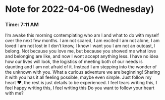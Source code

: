 # Note for 2022-04-06 (Wednesday)
### Time: 7:11 AM

I’m awake this morning contemplating who am I and what to do with myself over the next few months.  I am not scared, I am excited   I am not alone, I am loved  I am not lost in I don’t know, I know I want you  I am not an outcast, I belong. Not because you love me, but because you showed me what love and belonging are like, and now I wont accept anything less.   I have no idea how our lives will look, the logistics of meeting both of our needs is daunting and I am not afraid of it. Instead I am stepping into the wonder of the unknown with you.   What a curious adventure we are beginning! Sharing it with you has it all feeling possible, maybe even simple. Just follow my heart ❤️, the rest is just details to be experienced.   I feel tears writing this, I feel happy writing this, I feel writing this  Do you want to follow your heart with me?
